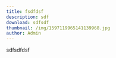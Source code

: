 ```yaml
---
title: fsdfdsf
description: sdf
download: sdfsdf
thumbnail: /img/1597119965141139968.jpg
author: Admin
---
```

sdfsdfdsf
